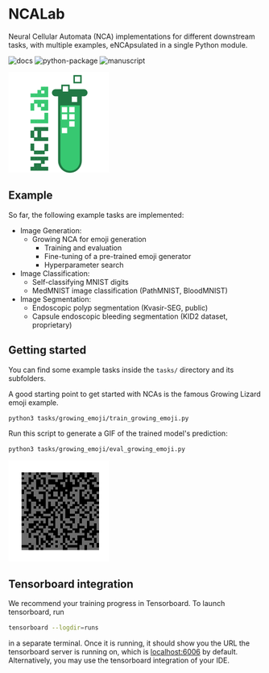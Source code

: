 # NCALab

Neural Cellular Automata (NCA) implementations for different downstream tasks, with multiple examples, eNCApsulated in a single Python module.



![docs](https://github.com/MECLabTUDA/NCAlab/actions/workflows/docs.yml/badge.svg)
![python-package](https://github.com/MECLabTUDA/NCAlab/actions/workflows/python-package.yml/badge.svg)
![manuscript](https://github.com/MECLabTUDA/NCAlab/actions/workflows/draft-pdf.yml/badge.svg)

![NCALab Logo](artwork/ncalab_logo.png)


## Example

So far, the following example tasks are implemented:

  * Image Generation:
    * Growing NCA for emoji generation
      * Training and evaluation
      * Fine-tuning of a pre-trained emoji generator
      * Hyperparameter search
  * Image Classification:
    * Self-classifying MNIST digits
    * MedMNIST image classification (PathMNIST, BloodMNIST)
  * Image Segmentation:
    * Endoscopic polyp segmentation (Kvasir-SEG, public)
    * Capsule endoscopic bleeding segmentation (KID2 dataset, proprietary)


## Getting started

You can find some example tasks inside the `tasks/` directory and its subfolders.

A good starting point to get started with NCAs is the famous Growing Lizard emoji example.


```bash
python3 tasks/growing_emoji/train_growing_emoji.py
```


Run this script to generate a GIF of the trained model's prediction:

```bash
python3 tasks/growing_emoji/eval_growing_emoji.py
```

![NCALab Logo](artwork/growing_emoji.gif)



## Tensorboard integration

We recommend your training progress in Tensorboard.
To launch tensorboard, run

```bash
tensorboard --logdir=runs
```

in a separate terminal.
Once it is running, it should show you the URL the tensorboard server is running on, which is [localhost:6006](https://localhost:6006) by default.
Alternatively, you may use the tensorboard integration of your IDE.
